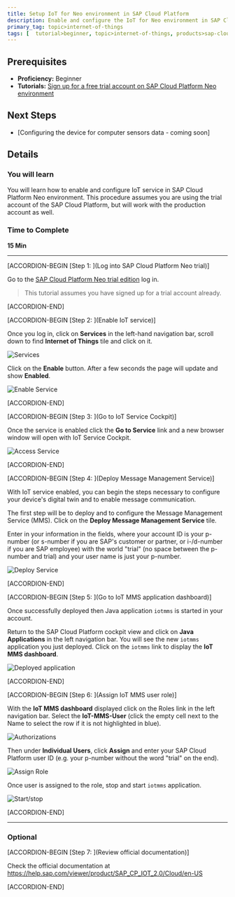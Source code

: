 ```yaml
---
title: Setup IoT for Neo environment in SAP Cloud Platform
description: Enable and configure the IoT for Neo environment in SAP Cloud Platform
primary_tag: topic>internet-of-things
tags: [  tutorial>beginner, topic>internet-of-things, products>sap-cloud-platform ]
---
```


## Prerequisites  
 - **Proficiency:** Beginner
 - **Tutorials:** [Sign up for a free trial account on SAP Cloud Platform Neo environment](https://developers.sap.com/tutorials/hcp-create-trial-account.html)


## Next Steps
- [Configuring the device for computer sensors data - coming soon]

## Details
### You will learn  
You will learn how to enable and configure IoT service in SAP Cloud Platform Neo environment. This procedure assumes you are using the trial account of the SAP Cloud Platform, but will work with the production account as well.

### Time to Complete
**15 Min**

---

[ACCORDION-BEGIN [Step 1: ](Log into SAP Cloud Platform Neo trial)]

Go to the [SAP Cloud Platform Neo trial edition](https://account.hanatrial.ondemand.com/cockpit) log in.

>This tutorial assumes you have signed up for a trial account already.


[ACCORDION-END]

[ACCORDION-BEGIN [Step 2: ](Enable IoT service)]

Once you log in, click on **Services** in the left-hand navigation bar, scroll down to find **Internet of Things** tile and click on it.

![Services](p6-2.png)

Click on the **Enable** button. After a few seconds the page will update and show **Enabled**.

![Enable Service](p6_3a.png)


[ACCORDION-END]

[ACCORDION-BEGIN [Step 3: ](Go to IoT Service Cockpit)]

Once the service is enabled click the **Go to Service** link and a new browser window will open with IoT Service Cockpit.

![Access Service](p6_4.png)


[ACCORDION-END]

[ACCORDION-BEGIN [Step 4: ](Deploy Message Management Service)]

With IoT service enabled, you can begin the steps necessary to configure your device's digital twin and to enable message communication.

The first step will be to deploy and to configure the Message Management Service (MMS). Click on the **Deploy Message Management Service** tile.

Enter in your information in the fields, where your account ID is your p-number (or s-number if you are SAP's customer or partner, or i-/d-number if you are SAP employee) with the world "trial" (no space between the p-number and trial) and your user name is just your p-number.

![Deploy Service](p6_6a.png)


[ACCORDION-END]

[ACCORDION-BEGIN [Step 5: ](Go to IoT MMS application dashboard)]

Once successfully deployed then Java application `iotmms` is started in your account.

Return to the SAP Cloud Platform cockpit view and click on **Java Applications** in the left navigation bar. You will see the new `iotmms` application you just deployed. Click on the `iotmms` link to display the **IoT MMS dashboard**.

![Deployed application](p6_7.png)


[ACCORDION-END]

[ACCORDION-BEGIN [Step 6: ](Assign IoT MMS user role)]

With the **IoT MMS dashboard** displayed click on the Roles link in the left navigation bar. Select the **IoT-MMS-User** (click the empty cell next to the Name to select the row if it is not highlighted in blue).

![Authorizations](p6_8.png)

Then under **Individual Users**, click **Assign** and enter your SAP Cloud Platform user ID (e.g. your p-number without the word "trial" on the end).

![Assign Role](p6_9.png)

Once user is assigned to the role, stop and start `iotmms` application.

![Start/stop](p6_10.png)


[ACCORDION-END]


---

### Optional


[ACCORDION-BEGIN [Step 7: ](Review official documentation)]

Check the official documentation at <https://help.sap.com/viewer/product/SAP_CP_IOT_2.0/Cloud/en-US>


[ACCORDION-END]

